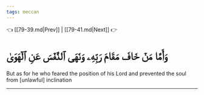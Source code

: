 ```yaml
---
tags: meccan
---
```


👈 [[79-39.md|Prev]] | [[79-41.md|Next]] 👉

# وَأَمَّا مَنۡ خَافَ مَقَامَ رَبِّهِۦ وَنَهَى ٱلنَّفۡسَ عَنِ ٱلۡهَوَىٰ

But as for he who feared the position of his Lord and prevented the soul from [unlawful] inclination

---

